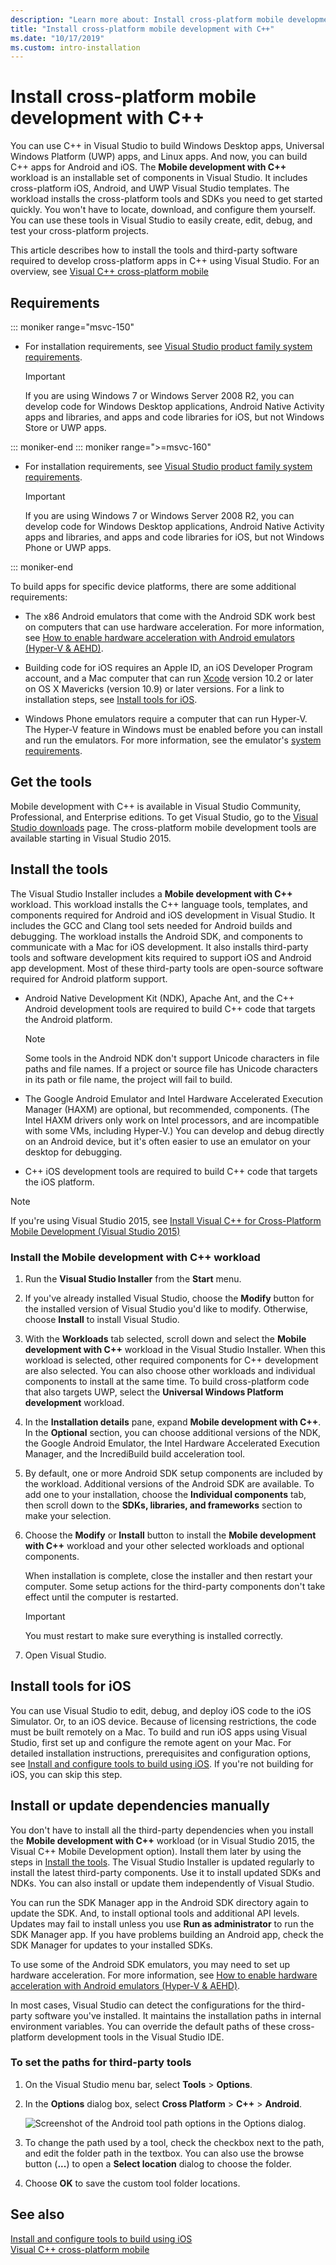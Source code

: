 ```yaml
---
description: "Learn more about: Install cross-platform mobile development with C++"
title: "Install cross-platform mobile development with C++"
ms.date: "10/17/2019"
ms.custom: intro-installation
---
```

# Install cross-platform mobile development with C++

You can use C++ in Visual Studio to build Windows Desktop apps, Universal Windows Platform (UWP) apps, and Linux apps. And now, you can build C++ apps for Android and iOS. The **Mobile development with C++** workload is an installable set of components in Visual Studio. It includes cross-platform iOS, Android, and UWP Visual Studio templates. The workload installs the cross-platform tools and SDKs you need to get started quickly. You won't have to locate, download, and configure them yourself. You can use these tools in Visual Studio to easily create, edit, debug, and test your cross-platform projects.

This article describes how to install the tools and third-party software required to develop cross-platform apps in C++ using Visual Studio. For an overview, see [Visual C++ cross-platform mobile](https://visualstudio.microsoft.com/vs/features/cplusplus-mdd/)

## Requirements

::: moniker range="msvc-150"

- For installation requirements, see [Visual Studio product family system requirements](/visualstudio/productinfo/vs2017-system-requirements-vs).

   > [!IMPORTANT]
   > If you are using Windows 7 or Windows Server 2008 R2, you can develop code for Windows Desktop applications, Android Native Activity apps and libraries, and apps and code libraries for iOS, but not Windows Store or UWP apps.

::: moniker-end
::: moniker range=">=msvc-160"

- For installation requirements, see [Visual Studio product family system requirements](/visualstudio/releases/2022/system-requirements).

   > [!IMPORTANT]
   > If you are using Windows 7 or Windows Server 2008 R2, you can develop code for Windows Desktop applications, Android Native Activity apps and libraries, and apps and code libraries for iOS, but not Windows Phone or UWP apps.

::: moniker-end

To build apps for specific device platforms, there are some additional requirements:

- The x86 Android emulators that come with the Android SDK work best on computers that can use hardware acceleration. For more information, see [How to enable hardware acceleration with Android emulators (Hyper-V & AEHD)](/dotnet/maui/android/emulator/hardware-acceleration?view=net-maui-8.0).

- Building code for iOS requires an Apple ID, an iOS Developer Program account, and a Mac computer that can run [Xcode](https://developer.apple.com/xcode/) version 10.2 or later on OS X Mavericks (version 10.9) or later versions. For a link to installation steps, see [Install tools for iOS](#install-tools-for-ios).

- Windows Phone emulators require a computer that can run Hyper-V. The Hyper-V feature in Windows must be enabled before you can install and run the emulators. For more information, see the emulator's [system requirements](/visualstudio/cross-platform/system-requirements-for-the-visual-studio-emulator-for-android).

## Get the tools

Mobile development with C++ is available in Visual Studio Community, Professional, and Enterprise editions. To get Visual Studio, go to the [Visual Studio downloads](https://visualstudio.microsoft.com/downloads/) page. The cross-platform mobile development tools are available starting in Visual Studio 2015.

## Install the tools

The Visual Studio Installer includes a **Mobile development with C++** workload. This workload installs the C++ language tools, templates, and components required for Android and iOS development in Visual Studio. It includes the GCC and Clang tool sets needed for Android builds and debugging. The workload installs the Android SDK, and components to communicate with a Mac for iOS development. It also installs third-party tools and software development kits required to support iOS and Android app development. Most of these third-party tools are open-source software required for Android platform support.

- Android Native Development Kit (NDK), Apache Ant, and the C++ Android development tools are required to build C++ code that targets the Android platform.

  > [!NOTE]
  > Some tools in the Android NDK don't support Unicode characters in file paths and file names. If a project or source file has Unicode characters in its path or file name, the project will fail to build.

- The Google Android Emulator and Intel Hardware Accelerated Execution Manager (HAXM) are optional, but recommended, components. (The Intel HAXM drivers only work on Intel processors, and are incompatible with some VMs, including Hyper-V.) You can develop and debug directly on an Android device, but it's often easier to use an emulator on your desktop for debugging.

- C++ iOS development tools are required to build C++ code that targets the iOS platform.

> [!NOTE]
> If you're using Visual Studio 2015, see [Install Visual C++ for Cross-Platform Mobile Development (Visual Studio 2015)](install-visual-cpp-for-cross-platform-mobile-development.md?view=msvc-140&preserve-view=true)

### Install the Mobile development with C++ workload

1. Run the **Visual Studio Installer** from the **Start** menu.

1. If you've already installed Visual Studio, choose the **Modify** button for the installed version of Visual Studio you'd like to modify. Otherwise, choose **Install** to install Visual Studio.

1. With the **Workloads** tab selected, scroll down and select the **Mobile development with C++** workload in the Visual Studio Installer. When this workload is selected, other required components for C++ development are also selected. You can also choose other workloads and individual components to install at the same time. To build cross-platform code that also targets UWP, select the **Universal Windows Platform development** workload.

1. In the **Installation details** pane, expand **Mobile development with C++**. In the **Optional** section, you can choose additional versions of the NDK, the Google Android Emulator, the Intel Hardware Accelerated Execution Manager, and the IncrediBuild build acceleration tool.

1. By default, one or more Android SDK setup components are included by the workload. Additional versions of the Android SDK are available. To add one to your installation, choose the **Individual components** tab, then scroll down to the **SDKs, libraries, and frameworks** section to make your selection.

1. Choose the **Modify** or **Install** button to install the **Mobile development with C++** workload and your other selected workloads and optional components.

   When installation is complete, close the installer and then restart your computer. Some setup actions for the third-party components don't take effect until the computer is restarted.

   > [!IMPORTANT]
   > You must restart to make sure everything is installed correctly.

1. Open Visual Studio.

## Install tools for iOS

You can use Visual Studio to edit, debug, and deploy iOS code to the iOS Simulator. Or, to an iOS device. Because of licensing restrictions, the code must be built remotely on a Mac. To build and run iOS apps using Visual Studio, first set up and configure the remote agent on your Mac. For detailed installation instructions, prerequisites and configuration options, see [Install and configure tools to build using iOS](../cross-platform/install-and-configure-tools-to-build-using-ios.md). If you're not building for iOS, you can skip this step.

## Install or update dependencies manually

You don't have to install all the third-party dependencies when you install the **Mobile development with C++** workload (or in Visual Studio 2015, the Visual C++ Mobile Development option). Install them later by using the steps in [Install the tools](#install-the-tools). The Visual Studio Installer is updated regularly to install the latest third-party components. Use it to install updated SDKs and NDKs. You can also install or update them independently of Visual Studio.

You can run the SDK Manager app in the Android SDK directory again to update the SDK. And, to install optional tools and additional API levels. Updates may fail to install unless you use **Run as administrator** to run the SDK Manager app. If you have problems building an Android app, check the SDK Manager for updates to your installed SDKs.

To use some of the Android SDK emulators, you may need to set up hardware acceleration. For more information, see [How to enable hardware acceleration with Android emulators (Hyper-V & AEHD)](/dotnet/maui/android/emulator/hardware-acceleration?view=net-maui-8.0).

In most cases, Visual Studio can detect the configurations for the third-party software you've installed. It maintains the installation paths in internal environment variables. You can override the default paths of these cross-platform development tools in the Visual Studio IDE.

### To set the paths for third-party tools

1. On the Visual Studio menu bar, select **Tools** > **Options**.

1. In the **Options** dialog box, select **Cross Platform** > **C++** > **Android**.

   ![Screenshot of the Android tool path options in the Options dialog.](../cross-platform/media/cppmdd-options-android.png "Android tool path options")

1. To change the path used by a tool, check the checkbox next to the path, and edit the folder path in the textbox. You can also use the browse button (**...**) to open a **Select location** dialog to choose the folder.

1. Choose **OK** to save the custom tool folder locations.

## See also

[Install and configure tools to build using iOS](install-and-configure-tools-to-build-using-ios.md)\
[Visual C++ cross-platform mobile](https://visualstudio.microsoft.com/vs/features/cplusplus-mdd/)
